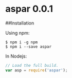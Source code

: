 # aspar 0.0.1

##Installation

Using npm:
```shell
$ npm i -g npm
$ npm i --save aspar
```

In Nodejs:
```js
// Load the full build.
var asp = require('aspar');
```